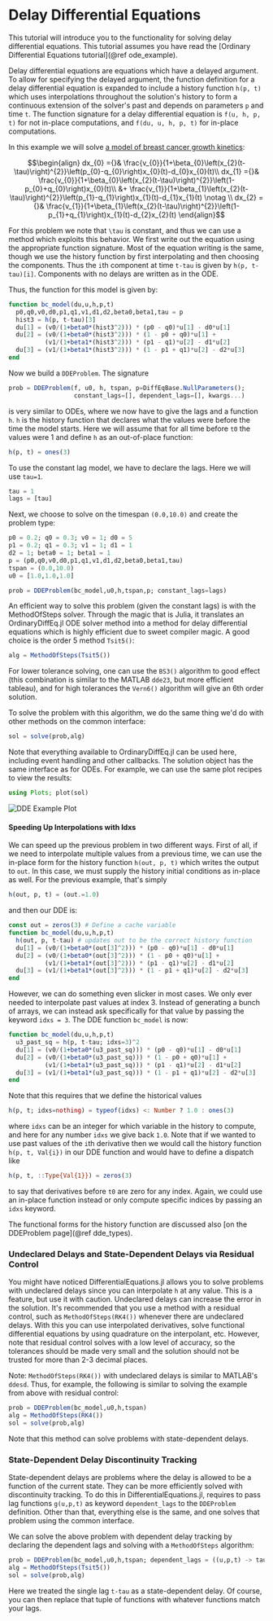 # Delay Differential Equations

This tutorial will introduce you to the functionality for solving delay differential
equations. This tutorial assumes you have read the [Ordinary Differential Equations tutorial](@ref ode_example).

Delay differential equations are equations which have a delayed argument. To allow
for specifying the delayed argument, the function definition for a delay differential
equation is expanded to include a history function `h(p, t)` which uses interpolations
throughout the solution's history to form a continuous extension of the solver's
past and depends on parameters `p` and time `t`. The function signature for a delay
differential equation is `f(u, h, p, t)` for not in-place computations, and
`f(du, u, h, p, t)` for in-place computations.

In this example we will solve [a model of breast cancer growth kinetics](@ref):

```math
\begin{align}
dx_{0} ={}& \frac{v_{0}}{1+\beta_{0}\left(x_{2}(t-\tau)\right)^{2}}\left(p_{0}-q_{0}\right)x_{0}(t)-d_{0}x_{0}(t)\\
dx_{1} ={}& \frac{v_{0}}{1+\beta_{0}\left(x_{2}(t-\tau)\right)^{2}}\left(1-p_{0}+q_{0}\right)x_{0}(t)\\
       &+ \frac{v_{1}}{1+\beta_{1}\left(x_{2}(t-\tau)\right)^{2}}\left(p_{1}-q_{1}\right)x_{1}(t)-d_{1}x_{1}(t) \notag \\
dx_{2} ={}& \frac{v_{1}}{1+\beta_{1}\left(x_{2}(t-\tau)\right)^{2}}\left(1-p_{1}+q_{1}\right)x_{1}(t)-d_{2}x_{2}(t)
\end{align}
```

For this problem we note that ``\tau`` is constant, and thus we can use a method
which exploits this behavior. We first write out the equation using the appropriate
function signature. Most of the equation writing is the same, though we use the
history function by first interpolating and then choosing the components. Thus
the `i`th component at time `t-tau` is given by `h(p, t-tau)[i]`. Components with
no delays are written as in the ODE.

Thus, the function for this model is given by:

```julia
function bc_model(du,u,h,p,t)
  p0,q0,v0,d0,p1,q1,v1,d1,d2,beta0,beta1,tau = p
  hist3 = h(p, t-tau)[3]
  du[1] = (v0/(1+beta0*(hist3^2))) * (p0 - q0)*u[1] - d0*u[1]
  du[2] = (v0/(1+beta0*(hist3^2))) * (1 - p0 + q0)*u[1] +
          (v1/(1+beta1*(hist3^2))) * (p1 - q1)*u[2] - d1*u[2]
  du[3] = (v1/(1+beta1*(hist3^2))) * (1 - p1 + q1)*u[2] - d2*u[3]
end
```

Now we build a `DDEProblem`. The signature

```julia
prob = DDEProblem(f, u0, h, tspan, p=DiffEqBase.NullParameters();
                  constant_lags=[], dependent_lags=[], kwargs...)
```

is very similar to ODEs, where we now have to give the lags and a function `h`.
`h` is the history function that declares what the values were before the time
the model starts. Here we will assume that for all time before `t0` the values were 1
and define `h` as an out-of-place function:

```julia
h(p, t) = ones(3)
```

To use the constant lag model, we have to declare the lags. Here we will use `tau=1`.

```julia
tau = 1
lags = [tau]
```

Next, we choose to solve on the timespan `(0.0,10.0)` and create the problem type:


```julia
p0 = 0.2; q0 = 0.3; v0 = 1; d0 = 5
p1 = 0.2; q1 = 0.3; v1 = 1; d1 = 1
d2 = 1; beta0 = 1; beta1 = 1
p = (p0,q0,v0,d0,p1,q1,v1,d1,d2,beta0,beta1,tau)
tspan = (0.0,10.0)
u0 = [1.0,1.0,1.0]

prob = DDEProblem(bc_model,u0,h,tspan,p; constant_lags=lags)
```

An efficient way to solve this problem (given the constant lags) is with the
MethodOfSteps solver. Through the magic that is Julia, it translates an OrdinaryDiffEq.jl
ODE solver method into a method for delay differential equations which is highly
efficient due to sweet compiler magic. A good choice is the order 5 method `Tsit5()`:

```julia
alg = MethodOfSteps(Tsit5())
```

For lower tolerance solving, one can use the `BS3()` algorithm to good
effect (this combination is similar to the MATLAB `dde23`, but more efficient
tableau), and for high tolerances the `Vern6()` algorithm will give an 6th order
solution.

To solve the problem with this algorithm, we do the same thing we'd do with other
methods on the common interface:

```julia
sol = solve(prob,alg)
```

Note that everything available to OrdinaryDiffEq.jl can be used here, including
event handling and other callbacks. The solution object has the same interface
as for ODEs. For example, we can use the same plot recipes to view the results:

```julia
using Plots; plot(sol)
```

![DDE Example Plot](../assets/dde_example_plot.png)

#### Speeding Up Interpolations with Idxs

We can speed up the previous problem in two different ways. First of all, if we
need to interpolate multiple values from a previous time, we can use the in-place
form for the history function `h(out, p, t)` which writes the output to `out`. In this
case, we must supply the history initial conditions as in-place as well. For the
previous example, that's simply

```julia
h(out, p, t) = (out.=1.0)
```

and then our DDE is:

```julia
const out = zeros(3) # Define a cache variable
function bc_model(du,u,h,p,t)
  h(out, p, t-tau) # updates out to be the correct history function
  du[1] = (v0/(1+beta0*(out[3]^2))) * (p0 - q0)*u[1] - d0*u[1]
  du[2] = (v0/(1+beta0*(out[3]^2))) * (1 - p0 + q0)*u[1] +
          (v1/(1+beta1*(out[3]^2))) * (p1 - q1)*u[2] - d1*u[2]
  du[3] = (v1/(1+beta1*(out[3]^2))) * (1 - p1 + q1)*u[2] - d2*u[3]
end
```

However, we can do something even slicker in most cases. We only ever needed to
interpolate past values at index 3. Instead of generating a bunch of arrays,
we can instead ask specifically for that value by passing the keyword `idxs = 3`.
The DDE function `bc_model` is now:

```julia
function bc_model(du,u,h,p,t)
  u3_past_sq = h(p, t-tau; idxs=3)^2
  du[1] = (v0/(1+beta0*(u3_past_sq))) * (p0 - q0)*u[1] - d0*u[1]
  du[2] = (v0/(1+beta0*(u3_past_sq))) * (1 - p0 + q0)*u[1] +
          (v1/(1+beta1*(u3_past_sq))) * (p1 - q1)*u[2] - d1*u[2]
  du[3] = (v1/(1+beta1*(u3_past_sq))) * (1 - p1 + q1)*u[2] - d2*u[3]
end
```

Note that this requires that we define the historical values

```julia
h(p, t; idxs=nothing) = typeof(idxs) <: Number ? 1.0 : ones(3)
```

where `idxs` can be an integer for which variable in the history to compute,
and here for any number `idxs` we give back `1.0`. Note that if we wanted to use
past values of the `i`th derivative then we would call the history function
`h(p, t, Val{i})` in our DDE function and would have to define a dispatch like

```julia
h(p, t, ::Type{Val{1}}) = zeros(3)
```

to say that derivatives before `t0` are zero for any index. Again, we could
use an in-place function instead or only compute specific indices by passing
an `idxs` keyword.

The functional forms for the history function are discussed also
[on the DDEProblem page](@ref dde_types).

### Undeclared Delays and State-Dependent Delays via Residual Control

You might have noticed DifferentialEquations.jl allows you to solve problems
with undeclared delays since you can interpolate `h` at any value. This is
a feature, but use it with caution. Undeclared delays can increase the error
in the solution. It's recommended that you use a method with a residual control,
such as `MethodOfSteps(RK4())` whenever there are undeclared delays. With this
you can use interpolated derivatives, solve functional differential equations
by using quadrature on the interpolant, etc. However, note that residual control
solves with a low level of accuracy, so the tolerances should be made very small
and the solution should not be trusted for more than 2-3 decimal places.

Note: `MethodOfSteps(RK4())` with undeclared delays is similar to MATLAB's
`ddesd`. Thus, for example, the following is similar to solving the example
from above with residual control:

```julia
prob = DDEProblem(bc_model,u0,h,tspan)
alg = MethodOfSteps(RK4())
sol = solve(prob,alg)
```

Note that this method can solve problems with state-dependent delays.

### State-Dependent Delay Discontinuity Tracking

State-dependent delays are problems where the delay is allowed to be a function
of the current state. They can be more efficiently solved with discontinuity
tracking. To do this in DifferentialEquations.jl, requires to pass lag functions
`g(u,p,t)` as keyword `dependent_lags` to the `DDEProblem` definition. Other than
that, everything else is the same, and one solves that problem using the common
interface.

We can solve the above problem with dependent delay tracking by declaring the
dependent lags and solving with a `MethodOfSteps` algorithm:

```julia
prob = DDEProblem(bc_model,u0,h,tspan; dependent_lags = ((u,p,t) -> tau,))
alg = MethodOfSteps(Tsit5())
sol = solve(prob,alg)
```

Here we treated the single lag `t-tau` as a state-dependent delay. Of course, you
can then replace that tuple of functions with whatever functions match your lags.
